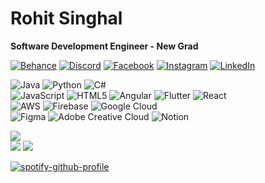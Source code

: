 # Rohit Singhal
**Software Development Engineer - New Grad**

[![Behance](https://img.shields.io/badge/Behance-1769ff?logo=behance&logoColor=white)](https://behance.net/RohitSinghal) [![Discord](https://img.shields.io/badge/Discord-%237289DA.svg?logo=discord&logoColor=white)](https://discord.gg/rohit_singhal) [![Facebook](https://img.shields.io/badge/Facebook-%231877F2.svg?logo=Facebook&logoColor=white)](https://facebook.com/RohitSinghal) [![Instagram](https://img.shields.io/badge/Instagram-%23E4405F.svg?logo=Instagram&logoColor=white)](https://instagram.com/rohit_singhal4) [![LinkedIn](https://img.shields.io/badge/LinkedIn-%230077B5.svg?logo=linkedin&logoColor=white)](https://linkedin.com/in/rohitpsinghal) 

![Java](https://img.shields.io/badge/java-%23ED8B00.svg?style=for-the-badge&logo=openjdk&logoColor=white) 
![Python](https://img.shields.io/badge/python-3670A0?style=for-the-badge&logo=python&logoColor=ffdd54) 
![C#](https://img.shields.io/badge/c%23-%23239120.svg?style=for-the-badge&logo=csharp&logoColor=white)<br/> 
![JavaScript](https://img.shields.io/badge/javascript-%23323330.svg?style=for-the-badge&logo=javascript&logoColor=%23F7DF1E) 
![HTML5](https://img.shields.io/badge/html5-%23E34F26.svg?style=for-the-badge&logo=html5&logoColor=white) 
![Angular](https://img.shields.io/badge/angular-%23DD0031.svg?style=for-the-badge&logo=angular&logoColor=white) 
![Flutter](https://img.shields.io/badge/Flutter-%2302569B.svg?style=for-the-badge&logo=Flutter&logoColor=white) 
![React](https://img.shields.io/badge/react-%2320232a.svg?style=for-the-badge&logo=react&logoColor=%2361DAFB)<br/>
![AWS](https://img.shields.io/badge/AWS-%23FF9900.svg?style=for-the-badge&logo=amazon-aws&logoColor=white) 
![Firebase](https://img.shields.io/badge/firebase-%23039BE5.svg?style=for-the-badge&logo=firebase) 
![Google Cloud](https://img.shields.io/badge/GoogleCloud-%234285F4.svg?style=for-the-badge&logo=google-cloud&logoColor=white) <br/>
![Figma](https://img.shields.io/badge/figma-%23F24E1E.svg?style=for-the-badge&logo=figma&logoColor=white) 
![Adobe Creative Cloud](https://img.shields.io/badge/Adobe%20Creative%20Cloud-DA1F26.svg?style=for-the-badge&logo=Adobe%20Creative%20Cloud&logoColor=white) 
![Notion](https://img.shields.io/badge/Notion-%23000000.svg?style=for-the-badge&logo=notion&logoColor=white)

![](https://github-readme-stats.vercel.app/api?username=rohit-singhal4&theme=gotham&hide_border=false&include_all_commits=false&count_private=false)<br/>
![](https://github-readme-stats.vercel.app/api/top-langs/?username=rohit-singhal4&theme=gotham&hide_border=false&include_all_commits=false&count_private=false&layout=compact)
[![](https://visitcount.itsvg.in/api?id=rohit-singhal4&icon=5&color=9)](https://visitcount.itsvg.in)

[![spotify-github-profile](https://spotify-github-profile.vercel.app/api/view?uid=225k4mlevcga6ajjtdacpzitq&cover_image=true&theme=novatorem&show_offline=true&background_color=000000&interchange=false&bar_color=53b14f&bar_color_cover=true)](https://spotify-github-profile.vercel.app/api/view?uid=225k4mlevcga6ajjtdacpzitq&redirect=true)
